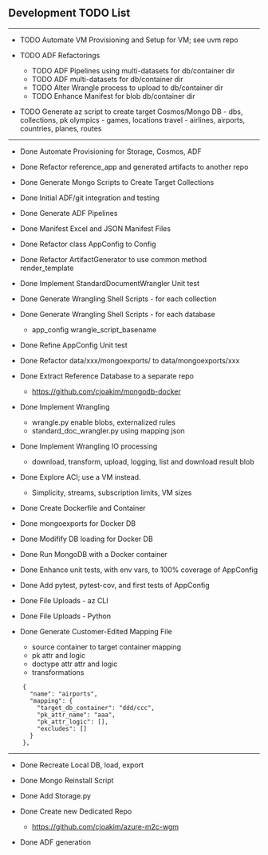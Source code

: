 ## Development TODO List

---

- TODO Automate VM Provisioning and Setup for VM; see uvm repo

- TODO ADF Refactorings
  - TODO ADF Pipelines using multi-datasets for db/container dir
  - TODO ADF multi-datasets for db/container dir
  - TODO Alter Wrangle process to upload to db/container dir 
  - TODO Enhance Manifest for blob db/container dir


- TODO Generate az script to create target Cosmos/Mongo DB - dbs, collections, pk
    olympics - games, locations
    travel - airlines, airports, countries, planes, routes


---

- Done Automate Provisioning for Storage, Cosmos, ADF

- Done Refactor reference_app and generated artifacts to another repo

- Done Generate Mongo Scripts to Create Target Collections

- Done Initial ADF/git integration and testing

- Done Generate ADF Pipelines

- Done Manifest Excel and JSON Manifest Files

- Done Refactor class AppConfig to Config
- Done Refactor ArtifactGenerator to use common method render_template

- Done Implement StandardDocumentWrangler Unit test

- Done Generate Wrangling Shell Scripts - for each collection

- Done Generate Wrangling Shell Scripts - for each database
  - app_config wrangle_script_basename

- Done Refine AppConfig Unit test
- Done Refactor data/xxx/mongoexports/ to data/mongoexports/xxx

- Done Extract Reference Database to a separate repo
  - https://github.com/cjoakim/mongodb-docker

- Done Implement Wrangling
  - wrangle.py  enable blobs, externalized rules  
  - standard_doc_wrangler.py using mapping json

- Done Implement Wrangling IO processing
  - download, transform, upload, logging, list and download result blob

- Done Explore ACI; use a VM instead.
  - Simplicity, streams, subscription limits, VM sizes

- Done Create Dockerfile and Container

- Done mongoexports for Docker DB

- Done Modifify DB loading for Docker DB
- Done Run MongoDB with a Docker container

- Done Enhance unit tests, with env vars, to 100% coverage of AppConfig
- Done Add pytest, pytest-cov, and first tests of AppConfig

- Done File Uploads - az CLI 
- Done File Uploads - Python 

- Done Generate Customer-Edited Mapping File
  - source container to target container mapping
  - pk attr and logic
  - doctype attr attr and logic
  - transformations
```
    {
      "name": "airports",
      "mapping": {
        "target_db_container": "ddd/ccc",
        "pk_attr_name": "aaa",
        "pk_attr_logic": [],
        "excludes": []
      }
    },
```
---

- Done Recreate Local DB, load, export
- Done Mongo Reinstall Script

- Done Add Storage.py
- Done Create new Dedicated Repo
  - https://github.com/cjoakim/azure-m2c-wgm
- Done ADF generation 
